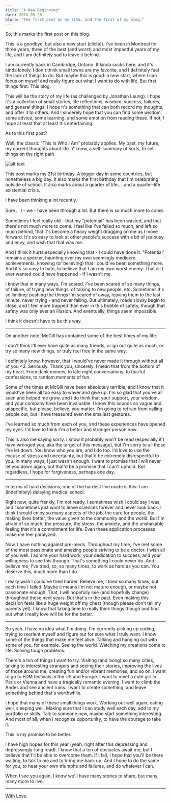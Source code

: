 ```yaml
---
title: "A New Beginning"
date: 2016-09-20
blurb: "The first post on my site, and the first of my blog."
---
```


So, this marks the first post on this blog.

This is a goodbye, but also a new start (cliché). I've been in Montreal for three years, three of the best (and worst) and most impactful years of my life, and I am definitely sad to leave it behind.

I am currently back in Cambridge, Ontario. It kinda sucks here, and it's kinda lonely. I don't think small towns are my favorite, and I definitely feel the lack of things to do. But maybe this is good: a new start, where I can focus on myself and really figure out what I want to do with life.
But first things first. This blog.

This will be the story of my life (as challenged by Jonathan Leung). I hope it's a collection of small stories, life reflections, wisdom, success, failures, and general things. I hope it's something that can both record my thoughts, and offer it to others. And I sincerely hope that you can find some wisdom, some advice, some learning, and some emotion from reading these. If not, I hope at least that at least it's entertaining.

As to this first post?

Well, the classic "This Is Who I Am" probably applies. My past, my future, my current thoughts about life. Y'know, a self-summary of sorts, to set things on the right path.

![alt text](https://imgur.com/T83DuLg.jpg "Picture of Montreal")

This post marks my 21st birthday. A bigger day in some countries, but nonetheless a big day. It also marks the first birthday that I'm celebrating outside of school. It also marks about a quarter of life.... and a quarter-life existential crisis.

I have been thinking a lot recently.

Sure， I - we - have been through a lot. But there is so much more to come.

Sometimes I feel really old - that my "potential" has been wasted, and that there's not much more to come. I feel like I've failed so much, and left so much behind, that it's become a heavy weight dragging on me as I move forward. It's so easy to look at other people's success with a bit of jealousy and envy, and wish that that was me.

And I think it hurts especially knowing that - I could have done it. "Potential" remains a specter, haunting over my own seemingly mediocre achievements, knowing (or believing) that I could've been something more. And it's so easy to hate, to believe that I am my own worst enemy. That all I ever wanted could have happened - if I wasn't me.

I know that in many ways, I'm scared. I've been scared of so many things, of failure, of trying new things, of talking to new people, etc. Sometimes it's so limiting: pushing the things I'm scared of away, leaving them to the last minute, never trying - and never failing. But ultimately, roads slowly begin to close, and I feel more trapped than ever in this bubble of safety, though that safety was only ever an illusion. And eventually, things seem impossible.

I think it doesn't have to be this way.

---

On another note; McGill has contained some of the best times of my life.

I don't think I'll ever have quite as many friends, or go out quite as much, or try so many new things, or truly feel free in the same way.

I definitely know, however, that I would've never made it through without all of you <3. Seriously. Thank you, sincerely. I mean that from the bottom of my heart. From dank memes, to late night conversations, to tearful confessions, to random moments of fun.

Some of the times at McGill have been absolutely terrible, and I know that it would've been all too easy to waver and give up. I'm so glad that you've all seen and helped me grow, and I do think that your support, your wisdom, and your company have been invaluable. I know this sounds so vague and unspecific, but please, believe, you matter. I'm going to refrain from calling people out, but I have treasured even the smallest gestures.

I've learned so much from each of you, and these experiences have opened my eyes. I'd love to think I'm a better and stronger person now.

This is also me saying sorry. I know it probably won't be read (especially if I have wronged you, aka the target of this message), but I'm sorry to all those I've let down. You know who you are, and I do too. I'd love to use the excuse of stress and uncertainty, but that'd be extremely disrespectful to you. In many ways, I just wasn't enough. I want to promise that I will never let you down again, but that'd be a promise that I can't uphold. But regardless, I hope for forgiveness, perhaps one day.

---

In terms of hard decisions, one of the hardest I've made is this: I am (indefinitely) delaying medical school.

Right now, quite frankly, I'm not ready. I sometimes wish I could say I was, and I sometimes just want to leave sciences forever and never look back. I think I would enjoy so many aspects of the job, the care for people, the making lives better, the value given to the community and the world. But I'm afraid of so much, the pressure, the stress, the anxiety, and the unshakable feeling that it's a commitment for life. Even these application processes make me feel paralyzed.

Now, I have nothing against pre-meds. Throughout my time, I've met some of the most passionate and amazing people striving to be a doctor. I wish all of you well. I admire your hard work, your dedication to success, and your willingness to see this through. That's something I could never do. And believe me, I've tried, so, so many times, to work as hard as you can. You deserve this, much more than I do.

I really wish I could've tried harder. Believe me, I tried so many times, but each time I failed. Maybe it means I'm not mature enough, or maybe not passionate enough. That, I will hopefully see (and hopefully change) throughout these next years. But that's in the past. Even making this decision feels like a huge weight off my chest (though please don't tell my parents yet). I know that taking time to really think things though and find out what I really love will be for the better.

---

So yeah. I have no idea what I'm doing. I'm currently picking up coding, trying to reorient myself and figure out for sure what I truly want. I know some of the things that make me feel alive. Talking and hanging out with some of you, for example. Seeing the world. Watching my creations come to life. Solving tough problems.

There's a ton of things I want to try. Visiting (and living) so many cities, talking to interesting strangers and seeing their stories, improving the lives of those around me, creating fun and/or vibrant memories, and so on. I want to go to EDM festivals in the US and Europe. I want to meet a cute girl in Paris or Vienna and have a tragically romantic evening. I want to climb the Andes and see ancient ruins. I want to create something, and leave something behind that's worthwhile.

I hope that many of these small things work. Working out well again, eating well, sleeping well. Making sure that I can study well each day, add to my portfolio or skills. Talk to someone new, maybe start something interesting. And most of all, when I recognize opportunity, to have the courage to take it.

This is my promise to be better.

I have high hopes for this year (yeah, right after this depressing and depressingly-long read). I know that a ton of obstacles await me, but I believe that I'll be able to overcome them. If I fail, I hope that you'll be there waiting, to talk to me and to bring me back up. And I hope to do the same for you, to hear your own triumphs and failures, and do whatever I can.

When I see you again, I know we'll have many stories to share, but many, many more to live.

---

With Love.
